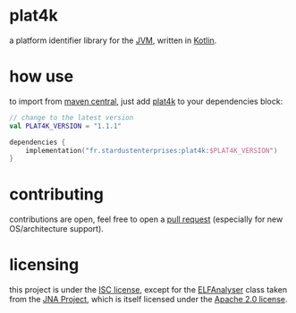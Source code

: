 # plat4k
a platform identifier library for the 
[JVM](https://adoptium.net), written in [Kotlin](https://kotlinlang.org).

# how use
to import from [maven central](https://repo1.maven.org/maven2/), just add
[plat4k](https://github.com/stardust-enterprises/plat4k) to your dependencies block:
```kotlin
// change to the latest version
val PLAT4K_VERSION = "1.1.1" 

dependencies {
    implementation("fr.stardustenterprises:plat4k:$PLAT4K_VERSION")
}
```

# contributing
contributions are open, feel free to open a [pull request](https://github.com/stardust-enterprises/plat4k/pull/new) (especially for new OS/architecture support).

# licensing
this project is under the [ISC license](https://github.com/stardust-enterprises/plat4k/blob/trunk/LICENSE),
except for the [ELFAnalyser](https://github.com/stardust-enterprises/plat4k/tree/trunk/src/main/java/com/sun/jna/ELFAnalyser.java)
class taken from the [JNA Project](https://github.com/java-native-access/jna/), which is itself licensed under the 
[Apache 2.0 license](http://www.apache.org/licenses/).
